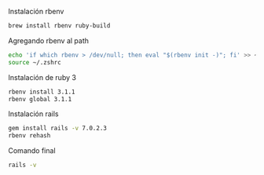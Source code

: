Instalación rbenv

```bash
brew install rbenv ruby-build
```

Agregando rbenv al path

```bash
echo 'if which rbenv > /dev/null; then eval "$(rbenv init -)"; fi' >> ~/.zshrc
source ~/.zshrc
```

Instalación de ruby 3

```bash
rbenv install 3.1.1
rbenv global 3.1.1
```

Instalación rails

```bash
gem install rails -v 7.0.2.3
rbenv rehash
```

Comando final 

```bash
rails -v
```